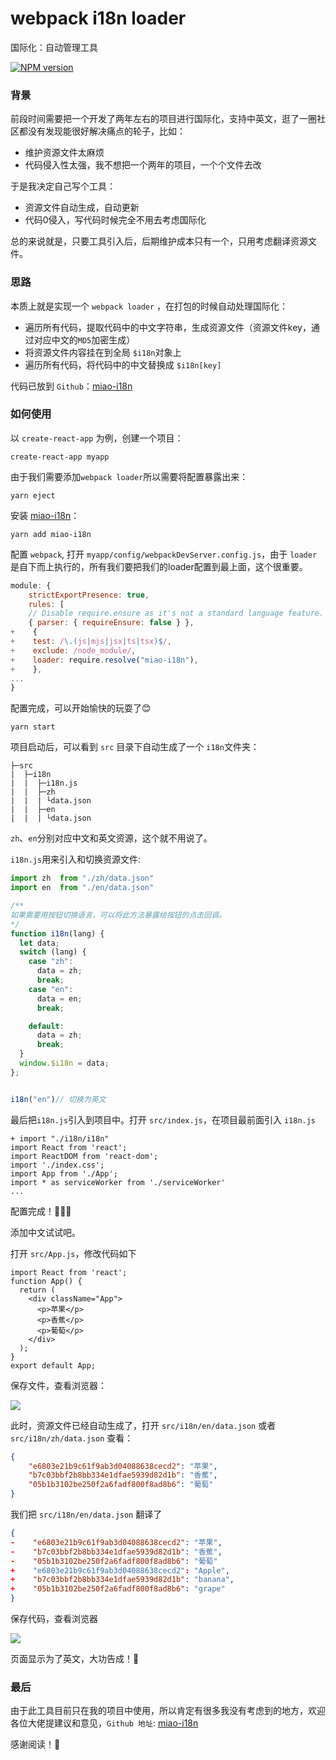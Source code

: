 # webpack i18n loader

国际化：自动管理工具

[![NPM version][npm-image]][npm-url] 

[npm-image]: https://img.shields.io/npm/v/miao-i18n.svg?style=flat-square
[npm-url]: https://www.npmjs.com/package/miao-i18n

### 背景

前段时间需要把一个开发了两年左右的项目进行国际化，支持中英文，逛了一圈社区都没有发现能很好解决痛点的轮子，比如：

* 维护资源文件太麻烦
* 代码侵入性太强，我不想把一个两年的项目，一个个文件去改

于是我决定自己写个工具：

* 资源文件自动生成，自动更新
* 代码0侵入，写代码时候完全不用去考虑国际化

总的来说就是，只要工具引入后，后期维护成本只有一个，只用考虑翻译资源文件。

### 思路

本质上就是实现一个 `webpack loader` ，在打包的时候自动处理国际化：

* 遍历所有代码，提取代码中的中文字符串，生成资源文件（资源文件key，通过对应中文的`MD5`加密生成）
* 将资源文件内容挂在到全局 `$i18n`对象上
* 遍历所有代码，将代码中的中文替换成 `$i18n[key]`

代码已放到 `Github`：[miao-i18n](https://github.com/goldEli/miao-i18n)

### 如何使用

以 `create-react-app` 为例，创建一个项目：

``` shell
create-react-app myapp
```

由于我们需要添加`webpack loader`所以需要将配置暴露出来：

```shell
yarn eject
```

安装 [miao-i18n](https://github.com/goldEli/miao-i18n)：

```shell
yarn add miao-i18n
```

配置 `webpack`, 打开 `myapp/config/webpackDevServer.config.js`，由于 `loader`是自下而上执行的，所有我们要把我们的loader配置到最上面，这个很重要。

```javascript
module: {
    strictExportPresence: true,
    rules: [
    // Disable require.ensure as it's not a standard language feature.
    { parser: { requireEnsure: false } },
+    {
+    test: /\.(js|mjs|jsx|ts|tsx)$/,
+    exclude: /node_module/,
+    loader: require.resolve("miao-i18n"),
+    },
...
}    
```

配置完成，可以开始愉快的玩耍了😊

```shell
yarn start	
```

项目启动后，可以看到 `src` 目录下自动生成了一个 `i18n`文件夹：

```
├─src
|  ├─i18n
|  |  ├─i18n.js
|  |  ├─zh
|  |  | └data.json
|  |  ├─en
|  |  | └data.json
```

`zh`、`en`分别对应中文和英文资源，这个就不用说了。

`i18n.js`用来引入和切换资源文件:

```javascript
import zh  from "./zh/data.json"
import en  from "./en/data.json"

/**
如果需要用按钮切换语言，可以将此方法暴露给按钮的点击回调。
*/
function i18n(lang) {
  let data;
  switch (lang) {
    case "zh":
      data = zh;
      break;
    case "en":
      data = en;
      break;

    default:
      data = zh;
      break;
  }
  window.$i18n = data;
};


i18n("en")// 切换为英文
```

最后把`i18n.js`引入到项目中。打开 `src/index.js`，在项目最前面引入 `i18n.js`

```
+ import "./i18n/i18n"
import React from 'react';
import ReactDOM from 'react-dom';
import './index.css';
import App from './App';
import * as serviceWorker from './serviceWorker'
...
```

配置完成！🍾🍾🍾

添加中文试试吧。

打开 `src/App.js`，修改代码如下

```
import React from 'react';
function App() {
  return (
    <div className="App">
      <p>苹果</p>
      <p>香蕉</p>
      <p>葡萄</p>
    </div>
  );
}
export default App;
```

保存文件，查看浏览器：

![](https://user-gold-cdn.xitu.io/2020/7/10/17337812b70716e8?w=181&h=102&f=png&s=1193)

此时，资源文件已经自动生成了，打开 `src/i18n/en/data.json` 或者 `src/i18n/zh/data.json` 查看：

```json
{
    "e6803e21b9c61f9ab3d04088638cecd2": "苹果",
    "b7c03bbf2b8bb334e1dfae5939d82d1b": "香蕉",
    "05b1b3102be250f2a6fadf800f8ad8b6": "葡萄"
}
```
我们把 `src/i18n/en/data.json` 翻译了

```json
{
-    "e6803e21b9c61f9ab3d04088638cecd2": "苹果",
-    "b7c03bbf2b8bb334e1dfae5939d82d1b": "香蕉",
-    "05b1b3102be250f2a6fadf800f8ad8b6": "葡萄"
+    "e6803e21b9c61f9ab3d04088638cecd2": "Apple",
+    "b7c03bbf2b8bb334e1dfae5939d82d1b": "banana",
+    "05b1b3102be250f2a6fadf800f8ad8b6": "grape"
}
```

保存代码，查看浏览器

![](https://user-gold-cdn.xitu.io/2020/7/10/1733707d47cc691f?w=180&h=113&f=png&s=1405)

页面显示为了英文，大功告成！🙂

### 最后

由于此工具目前只在我的项目中使用，所以肯定有很多我没有考虑到的地方，欢迎各位大佬提建议和意见，`Github 地址`: [miao-i18n](https://github.com/goldEli/miao-i18n)

感谢阅读！🌹
